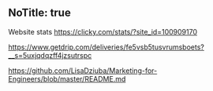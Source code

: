NoTitle: true
---
Website stats https://clicky.com/stats/?site_id=100909170

https://www.getdrip.com/deliveries/fe5vsb5tusvrumsboets?__s=5uxjqdqzff4jzsutrspc

https://github.com/LisaDziuba/Marketing-for-Engineers/blob/master/README.md
